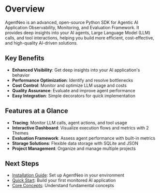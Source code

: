 # Overview

AgentNeo is an advanced, open-source Python SDK for Agentic AI Application Observability, Monitoring, and Evaluation Framework. It provides deep insights into your AI agents, Large Language Model (LLM) calls, and tool interactions, helping you build more efficient, cost-effective, and high-quality AI-driven solutions.

## Key Benefits

- **Enhanced Visibility**: Get deep insights into your AI application's behavior
- **Performance Optimization**: Identify and resolve bottlenecks
- **Cost Control**: Monitor and optimize LLM usage and costs
- **Quality Assurance**: Evaluate and improve agent performance
- **Easy Integration**: Simple decorators for quick implementation

## Features at a Glance

- **Tracing**: Monitor LLM calls, agent actions, and tool usage
- **Interactive Dashboard**: Visualize execution flows and metrics with 2 Themes
- **Evaluation Framework**: Assess agent performance with built-in metrics
- **Storage Solutions**: Flexible data storage with SQLite and JSON
- **Project Management**: Organize and manage multiple projects

## Next Steps

- [Installation Guide](installation.md): Set up AgentNeo in your environment
- [Quick Start](quick-start.md): Build your first monitored AI application
- [Core Concepts](../core-concepts/key-features.md): Understand fundamental concepts
